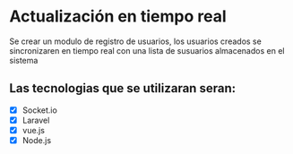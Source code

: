 # Actualización en tiempo real
Se crear un modulo de registro de usuarios, los usuarios creados se sincronizaren en tiempo real con una lista de susuarios almacenados en el sistema <br>
## Las tecnologias que se utilizaran seran:
- [x] Socket.io
- [x] Laravel
- [x] vue.js
- [x] Node.js
